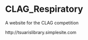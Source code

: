 # CLAG_Respiratory
A website for the CLAG competition
<link>http://tsuarislibrary.simplesite.com</link>
